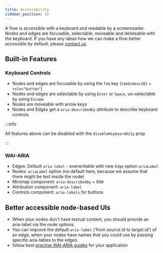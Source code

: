 ```yaml
---
title: Accessibility
sidebar_position: 10
---
```


A flow is accessible with a keyboard and readable by a screenreader. Nodes and edges are focusable, selectable, moveable and deleteable with the keyboard. If you have any ideas how we can make a flow better accessible by default, please [contact us](https://pro.reactflow.dev/contact).

## Built-in Features

### Keyboard Controls

- Nodes and edges are focusable by using the `Tab` key (`tabIndex={0}` + `role="button"`)
- Nodes and edges are selectable by using `Enter` or `Space`, un-selectable by using `Escape`
- Nodes are moveable with arrow keys
- Nodes and Edges get a `aria-describedby` attribute to describe keyboard controls

:::info

All features above can be disabled with the `disableKeyboardA11y` prop

:::

### WAI-ARIA

- Edges: Default `aria-label` - overwritable with new `Edge` option `ariaLabel`
- Nodes: `ariaLabel` option (no default here, because we assume that there might be text inside the node)
- Minimap component: `aria-describedby` + title
- Attribution component: `aria-label`
- Controls component: `aria-labels` for buttons

## Better accessible node-based UIs

- When your nodes don't have textual content, you should provide an aria-label via the node options.
- You can improve the default `aria-label` ('from source.id to target.id') of an edge, when your nodes have names that you could use by passing specific aria-lables to the edges.
- follow best [practise WAI-ARIA guides](https://w3c.github.io/aria-practices/) for your application
